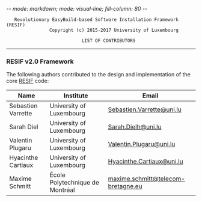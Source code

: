 -*- mode: markdown; mode: visual-line; fill-column: 80 -*-

       Revolutionary EasyBuild-based Software Installation Framework (RESIF)
                    Copyright (c) 2015-2017 University of Luxembourg

                                LIST OF CONTRIBUTORS

-----------------------------------------------------------------------------------
### RESIF v2.0 Framework

The following authors contributed to the design and implementation of the core [RESIF](https://gitlab.uni.lu/ULHPC/resif) code:

| Name               | Institute                       | Email                                |
|--------------------|---------------------------------|--------------------------------------|
| Sebastien Varrette | University of Luxembourg        | <Sebastien.Varrette@uni.lu>          |
| Sarah Diel         | University of Luxembourg        | <Sarah.Dielh@uni.lu>                 |
| Valentin Plugaru   | University of Luxembourg        | <Valentin.Plugaru@uni.lu>            |
| Hyacinthe Cartiaux | University of Luxembourg        | <Hyacinthe.Cartiaux@uni.lu>          |
| Maxime Schmitt     | École Polytechnique de Montréal | <maxime.schmitt@telecom-bretagne.eu> |
